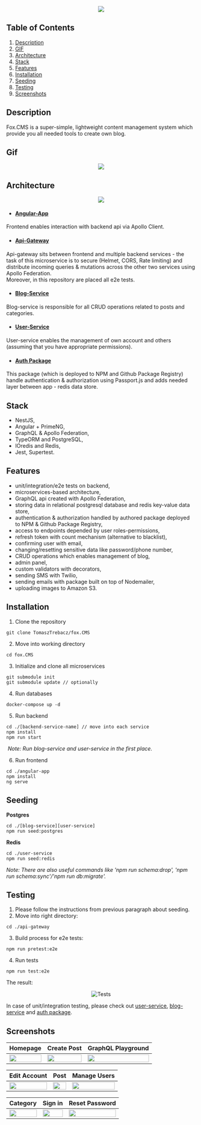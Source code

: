 <p align="center">
  <img src="https://i.ibb.co/sWjV6W5/readme-HEADER.png" />
</p>

## Table of Contents
1. [Description](#description)
2. [GIF](#gif)
3. [Architecture](#architecture)
4. [Stack](#stack)
5. [Features](#features)
7. [Installation](#installation)
8. [Seeding](#seeding)
9. [Testing](#testing)
10. [Screenshots](#screenshots)
 
## Description

Fox.CMS is a super-simple, lightweight content management system which provide you all needed tools to create own blog.
## Gif
<p align="center">
  <img src="https://s4.gifyu.com/images/20210227133110-c31361e3d9.gif-2-mp4.com.gif" />
</p>

## Architecture
<p align="center">
  <img src="https://i.ibb.co/CK0JdCc/fox-cms-architecture.png" />
</p>

- #### <a href="https://github.com/TomaszTrebacz/fox.CMS-angular-app/">Angular-App</a>
Frontend enables interaction with backend api via Apollo Client.
- #### <a href="https://github.com/TomaszTrebacz/fox.CMS-api-gateway/">Api-Gateway</a>
Api-gateway sits between frontend and multiple backend services - the task of this microservice is to secure (Helmet, CORS, Rate limiting) and distribute incoming queries & mutations across the other two services using Apollo Federation.  
Moreover, in this repository are placed all e2e tests.
- #### <a href="https://github.com/TomaszTrebacz/fox.CMS-blog-service/">Blog-Service</a>
Blog-service is responsible for all CRUD operations related to posts and categories.
- #### <a href="https://github.com/TomaszTrebacz/fox.CMS-user-service/">User-Service</a>
User-service enables the management of own account and others (assuming that you have appropriate permissions).
- #### <a href="https://github.com/TomaszTrebacz/nest-auth-graphql-redis">Auth Package</a>
This package (which is deployed to NPM and Github Package Registry) handle authentication & authorization using Passport.js and adds needed layer between app - redis data store.

## Stack

- NestJS,
- Angular + PrimeNG,
- GraphQL & Apollo Federation,
- TypeORM and PostgreSQL,
- IOredis and Redis,
- Jest, Supertest.

## Features
- unit/integration/e2e tests on backend,
- microservices-based architecture, 
- GraphQL api created with Apollo Federation,
- storing data in relational postgresql database and redis key-value data store, 
- authentication & authorization handled by authored package deployed to NPM & Github Package Registry,
- access to endpoints depended by user roles-permissions,
- refresh token with count mechanism (alternative to blacklist),
- confirming user with email,
- changing/resetting sensitive data like password/phone number,
- CRUD operations which enables management of blog,
- admin panel,
- custom validators with decorators,
- sending SMS with Twilio,
- sending emails with package built on top of Nodemailer,
- uploading images to Amazon S3.

## Installation

1. Clone the repository
```
git clone TomaszTrebacz/fox.CMS
```
2. Move into working directory
``` 
cd fox.CMS
```
3. Initialize and clone all microservices
```
git submodule init
git submodule update // optionally
```
4. Run databases
```
docker-compose up -d
```
5. Run backend
```
cd ./[backend-service-name] // move into each service
npm install
npm run start
```
&nbsp;*Note: Run blog-service and user-service in the first place.*

6. Run frontend
```
cd ./angular-app
npm install
ng serve
```

## Seeding
**Postgres**
```
cd ./[blog-service][user-service]
npm run seed:postgres
```
**Redis**
```
cd ./user-service
npm run seed:redis
```

*Note: There are also useful commands like 'npm run schema:drop', 'npm run schema:sync'/'npm run db:migrate'.*
## Testing
1. Please follow the instructions from previous paragraph about seeding.
2. Move into right directory:
```
cd ./api-gateway
```
3. Build process for e2e tests:
```
npm run pretest:e2e
```
4. Run tests
```
npm run test:e2e
```

The result:

<p align="center">
<img src="https://i.ibb.co/5kCDs5v/test.png" alt="Tests" />
</p>

In case of unit/integration testing, please check out <a href="https://github.com/TomaszTrebacz/fox.CMS-user-service/">user-service</a>, <a href="https://github.com/TomaszTrebacz/fox.CMS-blog-service/">blog-service</a> and <a href="https://github.com/TomaszTrebacz/nest-auth-graphql-redis/">auth package</a>.
 


## Screenshots

|                        Homepage                         |                         Create Post                         |                     GraphQL Playground                      
| :-----------------------------------------------------: | :-----------------------------------------------------: | :-----------------------------------------------------: | 
| <img src="https://i.ibb.co/1my7h5w/HOMEPAGE.png" width="100%"> | <img src="https://i.ibb.co/yXsSVVx/BATMAN.png" width="100%"> | <img src="https://i.ibb.co/GQdYvrB/Screenshot-from-2021-02-27-23-40-33.png" width="100%">

|                        Edit Account                         |                         Post                        |                     Manage Users                      
| :-----------------------------------------------------: | :-----------------------------------------------------: | :-----------------------------------------------------: | 
| <img src="https://i.ibb.co/qdBDkrM/EDIT.png" width="100%"> | <img src="https://i.ibb.co/hC3bjd2/POST.png" width="100%"> | <img src="https://i.ibb.co/MSxQPkL/manageusrs.png" width="100%">

|                        Category                         |                         Sign in                         |                    Reset Password                      
| :-----------------------------------------------------: | :-----------------------------------------------------: | :-----------------------------------------------------: | 
| <img src="https://i.ibb.co/VVW5JTW/category.png" width="100%"> | <img src="https://i.ibb.co/ZcgWNPY/signin.png" width="100%"> | <img src="https://i.ibb.co/Dt710Wq/reset.png" width="100%">
